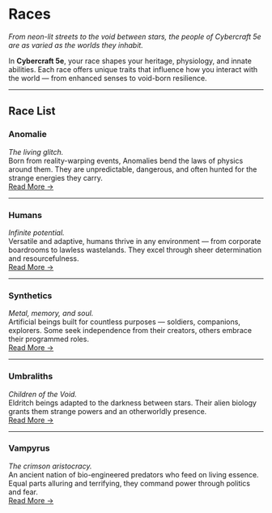 # Races
*From neon-lit streets to the void between stars, the people of Cybercraft 5e are as varied as the worlds they inhabit.*

In **Cybercraft 5e**, your race shapes your heritage, physiology, and innate abilities. Each race offers unique traits that influence how you interact with the world — from enhanced senses to void-born resilience.

---

## Race List

### **Anomalie**
*The living glitch.*  
Born from reality-warping events, Anomalies bend the laws of physics around them. They are unpredictable, dangerous, and often hunted for the strange energies they carry.  
[Read More →](races/anomalie.md)

---

### **Humans**
*Infinite potential.*  
Versatile and adaptive, humans thrive in any environment — from corporate boardrooms to lawless wastelands. They excel through sheer determination and resourcefulness.  
[Read More →](races/humans.md)

---

### **Synthetics**
*Metal, memory, and soul.*  
Artificial beings built for countless purposes — soldiers, companions, explorers. Some seek independence from their creators, others embrace their programmed roles.  
[Read More →](races/synthetics.md)

---

### **Umbraliths**
*Children of the Void.*  
Eldritch beings adapted to the darkness between stars. Their alien biology grants them strange powers and an otherworldly presence.  
[Read More →](races/umbraliths.md)

---

### **Vampyrus**
*The crimson aristocracy.*  
An ancient nation of bio-engineered predators who feed on living essence. Equal parts alluring and terrifying, they command power through politics and fear.  
[Read More →](races/vampyrus.md)
